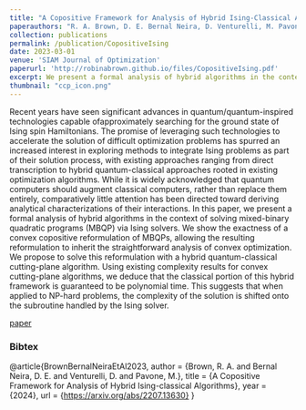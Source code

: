 ```yaml
---
title: "A Copositive Framework for Analysis of Hybrid Ising-Classical Algorithms"
paperauthors: "R. A. Brown, D. E. Bernal Neira, D. Venturelli, M. Pavone"
collection: publications
permalink: /publication/CopositiveIsing
date: 2023-03-01
venue: 'SIAM Journal of Optimization'
paperurl: 'http://robinabrown.github.io/files/CopositiveIsing.pdf'
excerpt: We present a formal analysis of hybrid algorithms in the context of solving mixed-binary quadratic programs (MBQP) via Ising solvers. We leverage copositive optimization and cutting-plane algorithms to derive an algorithm that provable shifts complexity onto the subroutine handled by the Ising solver.
thumbnail: "ccp_icon.png"
---
```

Recent years have seen significant advances in quantum/quantum-inspired technologies capable ofapproximately searching for the ground state of Ising spin Hamiltonians. The promise of leveraging such technologies to accelerate the solution of difficult optimization problems has spurred an increased interest in exploring methods to integrate Ising problems as part of their solution process, with existing approaches ranging from direct transcription to hybrid quantum-classical approaches rooted in existing optimization algorithms. While it is widely acknowledged that quantum computers should augment classical computers, rather than replace them entirely, comparatively little attention has been directed toward deriving analytical characterizations of their interactions. In this paper, we present a formal analysis of hybrid algorithms in the context of solving mixed-binary quadratic programs (MBQP) via Ising solvers. We show the exactness of a convex copositive reformulation of MBQPs, allowing the resulting reformulation to inherit the straightforward analysis of convex optimization. We propose to solve this reformulation with a hybrid quantum-classical cutting-plane algorithm. Using existing complexity results for convex cutting-plane algorithms, we deduce that the classical portion of this hybrid framework is guaranteed to be polynomial time. This suggests that when applied to NP-hard problems, the complexity of the solution is shifted onto the subroutine handled by the Ising solver.

[paper](http://robinabrown.github.io/files/CopositiveIsing.pdf)

### Bibtex

@article{BrownBernalNeiraEtAl2023,
  author    = {Brown, R. A. and Bernal Neira, D. E. and Venturelli, D. and Pavone, M.},
  title     = {A Copositive Framework for Analysis of Hybrid Ising-classical Algorithms},
  year      = {2024},
  url       = {https://arxiv.org/abs/2207.13630}
}
